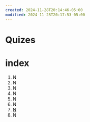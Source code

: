 ```yaml
---
created: 2024-11-28T20:14:46-05:00
modified: 2024-11-28T20:17:53-05:00
---
```


# Quizes

# index
1. N
2. N
3. N
4. N
5. N
6. N
7. [N](./7/.md)
8. N
